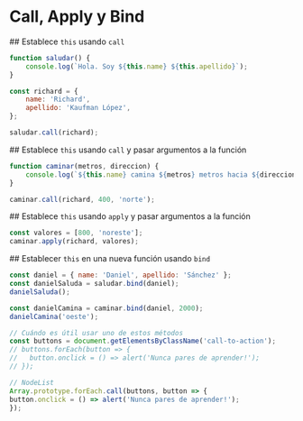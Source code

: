 # Call, Apply y Bind

## Establece `this` usando `call`

```javascript
function saludar() {
    console.log(`Hola. Soy ${this.name} ${this.apellido}`);
}

const richard = {
    name: 'Richard',
    apellido: 'Kaufman López',
};

saludar.call(richard);
```

## Establece `this` usando `call` y pasar argumentos a la función

```javascript
function caminar(metros, direccion) {
    console.log(`${this.name} camina ${metros} metros hacia ${direccion}.`);
}

caminar.call(richard, 400, 'norte');
```

## Establece `this` usando `apply` y pasar argumentos a la función

```javascript
const valores = [800, 'noreste'];
caminar.apply(richard, valores);
```

## Establecer `this` en una nueva función usando `bind`

```javascript
const daniel = { name: 'Daniel', apellido: 'Sánchez' };
const danielSaluda = saludar.bind(daniel);
danielSaluda();

const danielCamina = caminar.bind(daniel, 2000);
danielCamina('oeste');

// Cuándo es útil usar uno de estos métodos
const buttons = document.getElementsByClassName('call-to-action');
// buttons.forEach(button => {
//   button.onclick = () => alert('Nunca pares de aprender!');
// });

// NodeList
Array.prototype.forEach.call(buttons, button => {
button.onclick = () => alert('Nunca pares de aprender!');
});
```